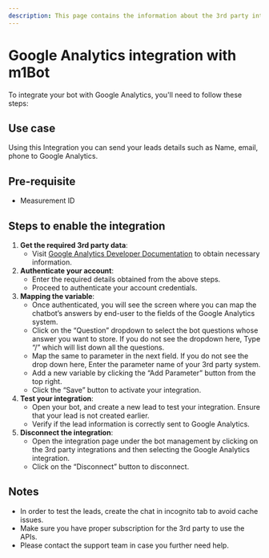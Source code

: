 ```yaml
---
description: This page contains the information about the 3rd party integrations.
---
```


# Google Analytics integration with m1Bot

To integrate your bot with Google Analytics, you'll need to follow these steps:

## Use case

Using this Integration you can send your leads details such as Name, email, phone to Google Analytics.

## Pre-requisite

* Measurement ID

## Steps to enable the integration

1. **Get the required 3rd party data**:
   * Visit [Google Analytics Developer Documentation](https://developers.google.com/analytics/devguides/reporting/data/v1/quickstart-client-libraries) to obtain necessary information.
2. **Authenticate your account**:
   * Enter the required details obtained from the above steps.
   * Proceed to authenticate your account credentials.
3. **Mapping the variable**:
   * Once authenticated, you will see the screen where you can map the chatbot’s answers by end-user to the fields of the Google Analytics system.
   * Click on the “Question” dropdown to select the bot questions whose answer you want to store. If you do not see the dropdown here, Type “/” which will list down all the questions.
   * Map the same to parameter in the next field. If you do not see the drop down here, Enter the parameter name of your 3rd party system.
   * Add a new variable by clicking the “Add Parameter” button from the top right.
   * Click the “Save” button to activate your integration.
4. **Test your integration**:
   * Open your bot, and create a new lead to test your integration. Ensure that your lead is not created earlier.
   * Verify if the lead information is correctly sent to Google Analytics.
5. **Disconnect the integration**:
   * Open the integration page under the bot management by clicking on the 3rd party integrations and then selecting the Google Analytics integration.
   * Click on the “Disconnect” button to disconnect.

## Notes

* In order to test the leads, create the chat in incognito tab to avoid cache issues.
* Make sure you have proper subscription for the 3rd party to use the APIs.
* Please contact the support team in case you further need help.
